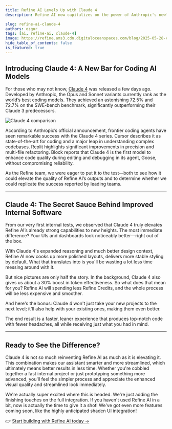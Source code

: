 ```yaml
---
title: Refine AI Levels Up with Claude 4
description: Refine AI now capitalizes on the power of Anthropic's newly released Claude 4 models, improving output quality and productivity in your future and existing Refine AI projects.

slug: refine-ai-claude-4
authors: ozgur
tags: [ai, refine-ai, claude-4]
image: https://refine.ams3.cdn.digitaloceanspaces.com/blog/2025-05-28-claude-4/claude-4-blog.png
hide_table_of_contents: false
is_featured: true
---
```


## Introducing Claude 4: A New Bar for Coding AI Models

For those who may not know, [Claude 4](https://www.anthropic.com/news/claude-4) was released a few days ago. Developed by Anthropic, the Opus and Sonnet variants currently rank as the world’s best coding models. They achieved an astonishing 72.5% and 72.7% on the SWE-bench benchmark, significantly outperforming their Claude 3 predecessors.

<div className="centered-image">
 <img src="https://refine.ams3.cdn.digitaloceanspaces.com/blog/2025-05-28-claude-4/claude-4-blog-chart.png" alt="Claude 4 comparison" />
</div>

According to Anthropic’s official announcement, frontier coding agents have seen remarkable success with the Claude 4 series. Cursor describes it as state-of-the-art for coding and a major leap in understanding complex codebases. Replit highlights significant improvements in precision and multi-file refactoring. Block reports that Claude 4 is the first model to enhance code quality during editing and debugging in its agent, Goose, without compromising reliability.

As the Refine team, we were eager to put it to the test—both to see how it could elevate the quality of Refine AI’s outputs and to determine whether we could replicate the success reported by leading teams.

---

## Claude 4: The Secret Sauce Behind Improved Internal Software

From our very first internal tests, we observed that Claude 4 truly elevates Refine AI’s already strong capabilities to new heights. The most immediate difference? Your UIs and dashboards look noticeably better—right out of the box.

With Claude 4's expanded reasoning and much better design context, Refine AI now cooks up more polished layouts, delivers more stable styling by default. What that translates into is you'll be wasting a lot less time messing around with it.

But nice pictures are only half the story. In the background, Claude 4 also gives us about a 30% boost in token effectiveness. So what does that mean for you? Refine AI will spending less Refine Credits, and the whole process will be less expensive and smoother.

And here's the bonus: Claude 4 won't just take your new projects to the next level; it'll also help with your existing ones, making them even better.

The end result is a faster, leaner experience that produces top-notch code with fewer headaches, all while receiving just what you had in mind.

---

## Ready to See the Difference?

Claude 4 is not so much reinventing Refine AI as much as it is elevating it. This combination makes our assistant smarter and more streamlined, which ultimately means better results in less time. Whether you're cobbled together a fast internal project or just prototyping something more advanced, you'll feel the simpler process and appreciate the enhanced visual quality and streamlined look immediately.

We're actually super excited where this is headed. We're just adding the finishing touches on the full integration. If you haven't used Refine AI in a bit, now is actually the time to give it a shot! We've got even more features coming soon, like the highly anticipated shadcn UI integration!

:point_right: [Start building with Refine AI today →](https://s.refine.dev/claude4-to-AI)
